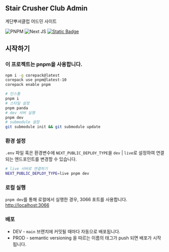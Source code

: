 ## Stair Crusher Club Admin

계단뿌셔클럽 어드민 사이트

![PNPM](https://img.shields.io/badge/pnpm-%234a4a4a.svg?style=for-the-badge&logo=pnpm&logoColor=f69220) ![Next JS](https://img.shields.io/badge/Next-black?style=for-the-badge&logo=next.js&logoColor=white) [![Static Badge](https://img.shields.io/badge/localhost-3066-brightgreen?style=for-the-badge)](http://localhost:3066)

## 시작하기

### 이 프로젝트는 pnpm을 사용합니다.

```bash
npm i -g corepack@latest
corepack use pnpm@latest-10
corepack enable pnpm
```

```bash
# 인스톨
pnpm i
# 스타일 설정
pnpm panda
# dev 서버 실행
pnpm dev
# submodule 설정
git submodule init && git submodule update
```

### 환경 설정

`.env` 파일 혹은 환경변수에 `NEXT_PUBLIC_DEPLOY_TYPE`을 `dev` | `live`로 설정하여 연결되는 엔드포인트를 변경할 수 있습니다.

```sh
# live 서버로 연결하기
NEXT_PUBLIC_DEPLOY_TYPE=live pnpm dev
```

### 로컬 실행

`pnpm dev`를 통해 로컬에서 실행한 경우, 3066 포트를 사용합니다. [http://localhost:3066](http://localhost:3066)

### 배포

- DEV - `main` 브랜치에 커밋될 때마다 자동으로 배포됩니다.
- PROD - semantic versioning 을 따르는 이름의 태그가 push 되면 배포가 시작됩니다.
